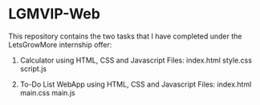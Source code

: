 # LGMVIP-Web

This repository contains the two tasks that I have completed under the LetsGrowMore internship offer:

1) Calculator using HTML, CSS and Javascript
    Files:
    index.html
    style.css
    script.js
    
2) To-Do List WebApp using HTML, CSS and Javascript
    Files:
    index.html
    main.css
    main.js
